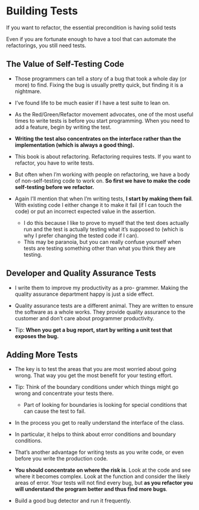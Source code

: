# Building Tests

If you want to refactor, the essential precondition is having solid tests

Even if you are fortunate enough to have a tool that can automate the refactorings, you still need tests.

## The Value of Self-Testing Code

+ Those programmers can tell a story of a bug that took a whole day (or more) to find. Fixing the bug is usually pretty quick, but finding it is a nightmare.

+ I’ve found life to be much easier if I have a test suite to lean on.

+ As the Red/Green/Refactor movement advocates, one of the most useful times to write tests is before you start programming. When you need to add a feature, begin by writing the test.

+ **Writing the test also concentrates on the interface rather than the implementation (which is always a good thing).**

+ This book is about refactoring. Refactoring requires tests. If you want to refactor, you have to write tests.

+ But often when I’m working with people on refactoring, we have a body of non-self-testing code to work on. **So first we have to make the code self-testing before we refactor.**

+ Again I’ll mention that when I’m writing tests, **I start by making them fail**. With existing code I either change it to make it fail (if I can touch the code) or put an incorrect expected value in the assertion.
    + I do this because I like to prove to myself that the test does actually run and the test is actually testing what it’s supposed to (which is why I prefer changing the tested code if I can).
    + This may be paranoia, but you can really confuse yourself when tests are testing something other than what you think they are testing.

## Developer and Quality Assurance Tests

+ I write them to improve my productivity as a pro- grammer. Making the quality assurance department happy is just a side effect.

+ Quality assurance tests are a different animal. They are written to ensure the software as a whole works. They provide quality assurance to the customer and don’t care about programmer productivity.

+ Tip: **When you get a bug report, start by writing a unit test that exposes the bug.**

## Adding More Tests

+ The key is to test the areas that you are most worried about going wrong. That way you get the most benefit for your testing effort.

+ Tip: Think of the boundary conditions under which things might go wrong and concentrate your tests there.
    + Part of looking for boundaries is looking for special conditions that can cause the test to fail.

+ In the process you get to really understand the interface of the class.
+ In particular, it helps to think about error conditions and boundary conditions.
+ That’s another advantage for writing tests as you write code, or even before you write the production code.

+ **You should concentrate on where the risk is**. Look at the code and see where it becomes complex. Look at the function and consider the likely areas of error. Your tests will not find every bug, but **as you refactor you will understand the program better and thus find more bugs**.

+ Build a good bug detector and run it frequently.



